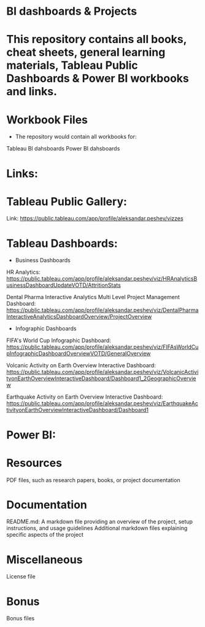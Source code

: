 # BI dashboards & Projects

# This repository contains all books, cheat sheets, general learning materials, Tableau Public Dashboards & Power BI workbooks and links.


# Workbook Files

- The repository would contain all workbooks for:

Tableau BI dahsboards
Power BI dahsboards


# Links:


# Tableau Public Gallery:

Link: https://public.tableau.com/app/profile/aleksandar.peshev/vizzes 

# Tableau Dashboards:


- Business Dashboards

HR Analytics: https://public.tableau.com/app/profile/aleksandar.peshev/viz/HRAnalyticsBusinessDashboardUpdateVOTD/AttritionStats 

Dental Pharma Interactive Analytics Multi Level Project Management Dashboard: https://public.tableau.com/app/profile/aleksandar.peshev/viz/DentalPharmaInteractiveAnalyticsDashboardOverview/ProjectOverview


- Infographic Dashboards

FIFA's World Cup Infographic Dashboard: https://public.tableau.com/app/profile/aleksandar.peshev/viz/FIFAsWorldCupInfographicDashboardOverviewVOTD/GeneralOverview

Volcanic Activity on Earth Overview Interactive Dashboard: https://public.tableau.com/app/profile/aleksandar.peshev/viz/VolcanicActivityonEarthOverviewInteractiveDashboard/Dashboard1_2GeographicOverview

Earthquake Activity on Earth Overview Interactive Dashboard: https://public.tableau.com/app/profile/aleksandar.peshev/viz/EarthquakeActivityonEarthOverviewInteractiveDashboard/Dashboard1


# Power BI:



# Resources

PDF files, such as research papers, books, or project documentation

# Documentation

README.md: A markdown file providing an overview of the project, setup instructions, and usage guidelines Additional markdown files explaining specific aspects of the project

# Miscellaneous

License file

# Bonus

Bonus files
